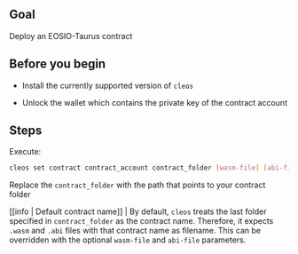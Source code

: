 ## Goal

Deploy an EOSIO-Taurus contract

## Before you begin

* Install the currently supported version of `cleos`

* Unlock the wallet which contains the private key of the contract account

## Steps

Execute:

```sh
cleos set contract contract_account contract_folder [wasm-file] [abi-file]
```

Replace the `contract_folder` with the path that points to your contract folder

[[info | Default contract name]]
| By default, `cleos` treats the last folder specified in `contract_folder` as the contract name. Therefore, it expects `.wasm` and `.abi` files with that contract name as filename. This can be overridden with the optional `wasm-file` and `abi-file` parameters.

